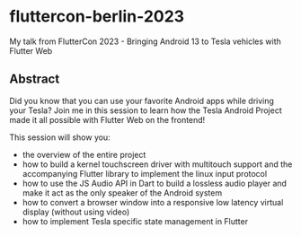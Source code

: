 # fluttercon-berlin-2023
My talk from FlutterCon 2023 - Bringing Android 13 to Tesla vehicles with Flutter Web

## Abstract 

Did you know that you can use your favorite Android apps while driving your Tesla? Join me in this session to learn how the Tesla Android Project made it all possible with Flutter Web on the 
frontend!

This session will show you:

- the overview of the entire project 
- how to build a kernel touchscreen driver with multitouch support and the accompanying Flutter library to implement the linux input protocol
- how to use the JS Audio API in Dart to build a lossless audio player and make it act as the only speaker of the Android system
- how to convert a browser window into a responsive low latency virtual display (without using video)
- how to implement Tesla specific state management in Flutter
